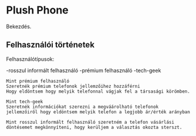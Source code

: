 # Plush Phone 

Bekezdés.


## Felhasználói történetek

Felhasználótípusok:

-rosszul informált felhasználó
-prémium felhasználó
-tech-geek

```
Mint prémium felhasználó
Szeretnék prémium telefonok jellemzőihez hozzáférni
Hogy eldöntsem hogy melyik telefonnal vágjak fel a társasági körömben.

Mint tech-geek
Szeretnék információkat szerezni a megváárolható telefonok jellemzőiről hogy eldöntsem melyik telefon a legjobb ár/érték arányban

Mint rosszul informált felhasználó szeretném a telefon vásárlási döntésemet megkönnyíteni, hogy kerüljem a választás okozta sterszt.
```
